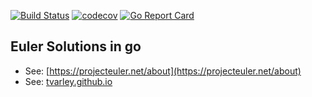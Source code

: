 [![Build Status](https://travis-ci.org/tvarley/go_euler.svg?branch=master)](https://travis-ci.org/tvarley/go_euler)
[![codecov](https://codecov.io/gh/tvarley/go_euler/branch/master/graph/badge.svg)](https://codecov.io/gh/tvarley/go_euler)
[![Go Report Card](https://goreportcard.com/badge/github.com/tvarley/go_euler)](https://goreportcard.com/report/github.com/tvarley/go_euler)

## Euler Solutions in go

- See: [https://projecteuler.net/about](https://projecteuler.net/about)
- See: [tvarley.github.io](tvarley.github.io)

